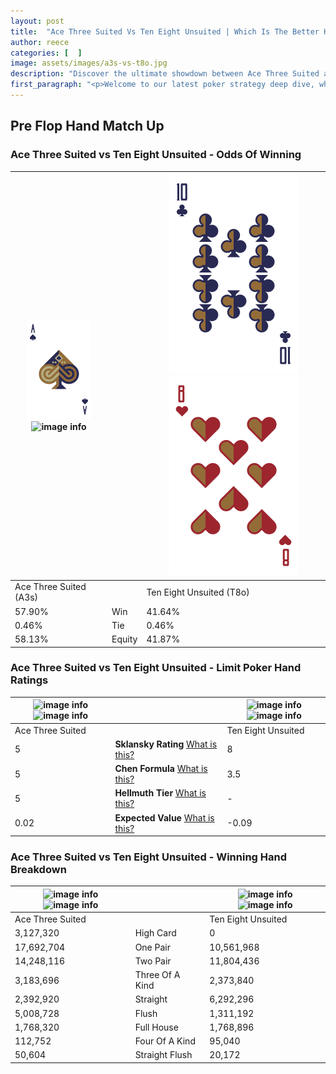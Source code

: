 ```yaml
---
layout: post
title:  "Ace Three Suited Vs Ten Eight Unsuited | Which Is The Better Hand In Poker? A Complete Guide"
author: reece
categories: [  ]
image: assets/images/a3s-vs-t8o.jpg
description: "Discover the ultimate showdown between Ace Three Suited and Ten Eight Unsuited in poker! Uncover the odds, strategies, and scenarios where one hand triumphs over the other. Get ready to up your poker game with this thrilling analysis."
first_paragraph: "<p>Welcome to our latest poker strategy deep dive, where we're pitting two distinct hands against each other in a high-stakes showdown: Ace Three Suited vs Ten Eight Unsuited.</p><p>In the dynamic world of poker, every decision counts, and knowing which hand holds the upper hand is key to your success at the table.</p><p>In this article, we'll dissect these two hands, explore the scenarios where one dominates the other, and equip you with the knowledge to make strategic choices that can tip the odds in your favor.</p><p>Get ready to unravel the intriguing dynamics of these poker hands and elevate your game to new heights.</p>"
---
```




[comment]: # (sp0)

## Pre Flop Hand Match Up

<div class="table hand-ratings" markdown="1"> 



### Ace Three Suited vs Ten Eight Unsuited - Odds Of Winning


    
| ![image info](assets/images/hand1/A.png) ![image info](assets/images/hand1/3s.png) |  | ![image info](assets/images/hand2/T.png) ![image info](assets/images/hand2/8o.png) |
| -------- | -------- | -------- |
| Ace Three Suited (A3s) |  | Ten Eight Unsuited (T8o) |
| 57.90% | Win | 41.64% |
| 0.46% | Tie | 0.46% |
| 58.13% | Equity | 41.87% |




[comment]: # (sp1)



### Ace Three Suited vs Ten Eight Unsuited - Limit Poker Hand Ratings


    
| ![image info](https://www.riverpairs.com/assets/images/hand1/A.png) ![image info](https://www.riverpairs.com/assets/images/hand1/3s.png) |  | ![image info](https://www.riverpairs.com/assets/images/hand2/T.png) ![image info](https://www.riverpairs.com/assets/images/hand2/8o.png) |
| -------- | -------- | -------- |
| Ace Three Suited |  | Ten Eight Unsuited |
| 5 | **Sklansky Rating** [What is this?](/sklansky-rating-explained) | 8 |
| 5 | **Chen Formula** [What is this?](/chen-formula-explained) | 3.5 |
| 5 | **Hellmuth Tier** [What is this?](/Hellmuth-tier-explained) | - |
| 0.02 | **Expected Value** [What is this?](/expected-value-explained) | -0.09 |




[comment]: # (sp2)



### Ace Three Suited vs Ten Eight Unsuited - Winning Hand Breakdown


    
| ![image info](https://www.riverpairs.com/assets/images/hand1/A.png) ![image info](https://www.riverpairs.com/assets/images/hand1/3s.png) |  | ![image info](https://www.riverpairs.com/assets/images/hand2/T.png) ![image info](https://www.riverpairs.com/assets/images/hand2/8o.png) |
| -------- | -------- | -------- |
| Ace Three Suited |  | Ten Eight Unsuited |
| 3,127,320 | High Card | 0 |
| 17,692,704 | One Pair | 10,561,968 |
| 14,248,116 | Two Pair | 11,804,436 |
| 3,183,696 | Three Of A Kind | 2,373,840 |
| 2,392,920 | Straight | 6,292,296 |
| 5,008,728 | Flush | 1,311,192 |
| 1,768,320 | Full House | 1,768,896 |
| 112,752 | Four Of A Kind | 95,040 |
| 50,604 | Straight Flush | 20,172 |




[comment]: # (sp3)



</div>

[comment]: # (sp4)



[comment]: # (sp5)

